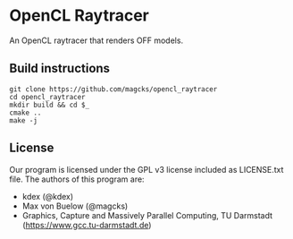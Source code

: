 # OpenCL Raytracer

An OpenCL raytracer that renders OFF models.

## Build instructions
```
git clone https://github.com/magcks/opencl_raytracer
cd opencl_raytracer
mkdir build && cd $_
cmake ..
make -j
```

## License
Our program is licensed under the GPL v3 license included as LICENSE.txt file. The authors of this program are:
* kdex (@kdex)
* Max von Buelow (@magcks)
* Graphics, Capture and Massively Parallel Computing, TU Darmstadt (https://www.gcc.tu-darmstadt.de)
